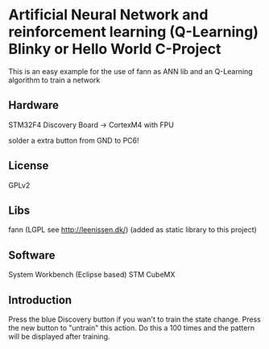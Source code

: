 Artificial Neural Network and reinforcement learning (Q-Learning) Blinky or Hello World C-Project
==============

This is an easy example for the use of fann as ANN lib and an Q-Learning algorithm to train a network 

Hardware
--------------
STM32F4 Discovery Board -> CortexM4 with FPU

solder a extra button from GND to PC6!

License
--------------
GPLv2

Libs
--------------
fann (LGPL see http://leenissen.dk/) (added as static library to this project)

Software
--------------
System Workbench (Eclipse based)
STM CubeMX

Introduction
--------------
Press the blue Discovery button if you wan't to train the state change. Press the new button to "untrain" this action.
Do this a 100 times and the pattern will be displayed after training.